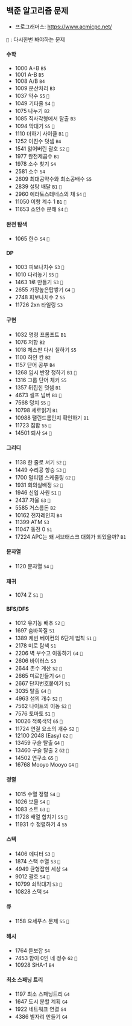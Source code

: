 ## 백준 알고리즘 문제

- 프로그래머스: https://www.acmicpc.net/

`👀` : 다시한번 봐야하는 문제

#### 수학

- 1000 A+B `B5`
- 1001 A-B `B5`
- 1008 A/B `B4`
- 1009 분산처리 `B3`
- 1037 약수 `S5` `👀`
- 1049 기타줄 `S4` `👀`
- 1075 나누기 `B2`
- 1085 직사각형에서 탈출 `B3`
- 1094 막대기 `S5` `👀`
- 1110 더하기 사이클 `B1` `👀`
- 1252 이진수 덧셈 `B4`
- 1541 잃어버린 괄호 `S2` `👀`
- 1977 완전제곱수 `B1`
- 1978 소수 찾기 `S4`
- 2581 소수 `S4`
- 2609 최대공약수와 최소공배수 `S5`
- 2839 설탕 배달 `B1` `👀`
- 2960 에라토스테네스의 채 `S4` `👀`
- 11050 이항 계수 1 `B1` `👀`
- 11653 소인수 분해 `S4` `👀`

#### 완전 탐색

- 1065 한수 `S4` `👀`

#### DP

- 1003 피보나치수 `S3` `👀`
- 1010 다리놓기 `S5` `👀`
- 1463 1로 만들기 `S3` `👀`
- 2655 가장높은탑쌓기 `G4` `👀`
- 2748 피보나치수 2 `S5`
- 11726 2xn 타일링 `S3`

#### 구현

- 1032 명령 프롬프트 `B1`
- 1076 저항 `B2`
- 1018 체스판 다시 칠하기 `S5`
- 1100 하얀 칸 `B2 `
- 1157 단어 공부 `B4`
- 1268 임시 반장 정하기 `B1` `👀`
- 1316 그룹 단어 체커 `S5`
- 1357 뒤집힌 덧셈 `B1`
- 4673 셀프 넘버 `B1` `👀`
- 7568 덩치 `S5` `👀`
- 10798 세로읽기 `B1`
- 10988 팰린드롬인지 확인하기 `B1 `
- 11723 집합 `S5` `👀`
- 14501 퇴사 `S4` `👀`

#### 그리디

- 1138 한 줄로 서기 `S2` `👀`
- 1449 수리공 항승 `S3` `👀`
- 1700 멀티탭 스케줄링 `G2` `👀`
- 1931 회의실배정 `S2` `👀`
- 1946 신입 사원 `S1` `👀`
- 2437 저울 `G3` `👀`
- 5585 거스름돈 `B2`
- 10162 전자레인지 `B4`
- 11399 ATM `S3`
- 11047 동전 0 `S1`
- 17224 APC는 왜 서브태스크 대회가 되었을까? `B1`

#### 문자열

- 1120 문자열 `S4` `👀`

#### 재귀

- 1074 Z `S1` `👀`

#### BFS/DFS

- 1012 유기농 배추 `S2` `👀`
- 1697 숨바꼭질 `S1`
- 1389 케빈 베이컨의 6단계 법칙 `S1` `👀`
- 2178 미로 탐색 `S1`
- 2206 벽 부수고 이동하기 `G4` `👀`
- 2606 바이러스 `S3`
- 2644 촌수 계산 `S2` `👀`
- 2665 미로만들기 `G4` `👀`
- 2667 단지번호붙이기 `S1`
- 3035 탈출 `G4` `👀`
- 4963 섬의 개수 `S2` `👀`
- 7562 나이트의 이동 `S2` `👀`
- 7576 토마토 `S1` `👀`
- 10026 적록색약 `G5` `👀`
- 11724 연결 요소의 개수 `S2` `👀`
- 12100 2048 (Easy) `G2` `👀`
- 13459 구슬 탈출 `G4` `👀`
- 13460 구슬 탈출 2 `G2` `👀`
- 14502 연구소 `G5` `👀`
- 16768 Mooyo Mooyo `G4` `👀`

#### 정렬

- 1015 수열 정렬 `S4` `👀`
- 1026 보물 `S4` `👀`
- 1083 소트 `G3` `👀`
- 11728 배열 합치기 `S5` `👀`
- 11931 수 정렬하기 4 `S5`

#### 스택

- 1406 에디터 `S3` `👀`
- 1874 스택 수열 `S3` `👀`
- 4949 균형잡힌 세상 `S4`
- 9012 괄호 `S4` `👀`
- 10799 쇠막대기 `S3` `👀`
- 10828 스택 `S4`

#### 큐

- 1158 요세푸스 문제 `S5` `👀`

#### 해시

- 1764 듣보잡 `S4`
- 7453 합이 0인 네 정수 `G2` `👀`
- 10928 SHA-1 `B4`

#### 최소 스패닝 트리

- 1197 최소 스패닝트리 `G4`
- 1647 도시 분할 계획 `G4`
- 1922 네트워크 연결 `G4`
- 4386 별자리 만들기 `G4`
